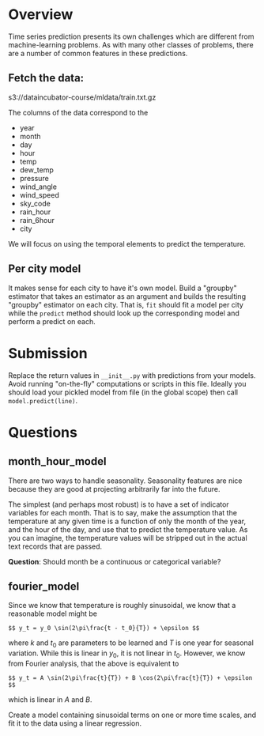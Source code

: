 # Overview
Time series prediction presents its own challenges which are different from
machine-learning problems.  As with many other classes of problems, there are
a number of common features in these predictions.

## Fetch the data:
s3://dataincubator-course/mldata/train.txt.gz

The columns of the data correspond to the
  - year
  - month
  - day
  - hour
  - temp
  - dew_temp
  - pressure
  - wind_angle
  - wind_speed
  - sky_code
  - rain_hour
  - rain_6hour
  - city

We will focus on using the temporal elements to predict the temperature.

## Per city model

It makes sense for each city to have it's own model.  Build a "groupby"
estimator that takes an estimator as an argument and builds the resulting
"groupby" estimator on each city.  That is, `fit` should fit a model per city
while the `predict` method should look up the corresponding model and perform a
predict on each.

# Submission
Replace the return values in `__init__.py` with predictions from your models.
Avoid running "on-the-fly" computations or scripts in this file. Ideally you
should load your pickled model from file (in the global scope) then call
`model.predict(line)`.

# Questions

## month_hour_model
There are two ways to handle seasonality.  Seasonality features are nice
because they are good at projecting arbitrarily far into the future.

The simplest (and perhaps most robust) is to have a set of indicator variables
for each month. That is to say, make the assumption that the temperature at any
given time is a function of only the month of the year, and the hour of the
day, and use that to predict the temperature value.  As you can imagine, the
temperature values will be stripped out in the actual text records that are
passed.

**Question**: Should month be a continuous or categorical variable?


## fourier_model
Since we know that temperature is roughly sinusoidal, we know that a reasonable
model might be

    $$ y_t = y_0 \sin(2\pi\frac{t - t_0}{T}) + \epsilon $$

where $k$ and $t_0$ are parameters to be learned and $T$ is one year for
seasonal variation.  While this is linear in $y_0$, it is not linear in $t_0$.
However, we know from Fourier analysis, that the above is
equivalent to

    $$ y_t = A \sin(2\pi\frac{t}{T}) + B \cos(2\pi\frac{t}{T}) + \epsilon $$

which is linear in $A$ and $B$.

Create a model containing sinusoidal terms on one or more time scales,
and fit it to the data using a linear regression.

